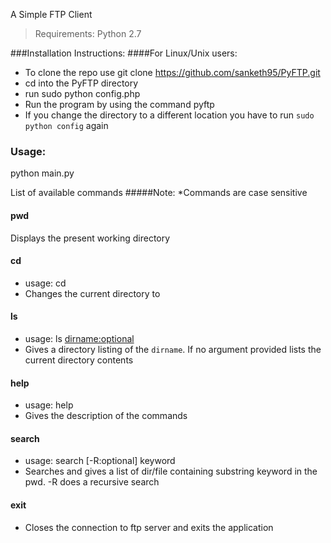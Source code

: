 A Simple FTP Client

>Requirements:
Python 2.7

###Installation Instructions:
####For Linux/Unix users:
*	To clone the repo use git clone https://github.com/sanketh95/PyFTP.git
*	cd into the PyFTP directory
*	run sudo python config.php
*	Run the program by using the command pyftp
*	If you change the directory to a different location you have to run `sudo python config` again

### Usage:
python main.py

List of available commands
#####Note: 
*Commands are case sensitive

#### pwd
Displays the present working directory

#### cd 
*	usage: cd <dirname>
*	Changes the current directory to 

#### ls
*	usage: ls <dirname:optional>
*	Gives a directory listing of the `dirname`. If no argument provided lists the current directory contents

#### help
*	usage: help <list of command names:optional>
*	Gives the description of the commands

#### search
*	usage: search [-R:optional] keyword
*	Searches and gives a list of dir/file containing substring keyword in the pwd. -R does a recursive search

#### exit
*	Closes the connection to ftp server and exits the application


